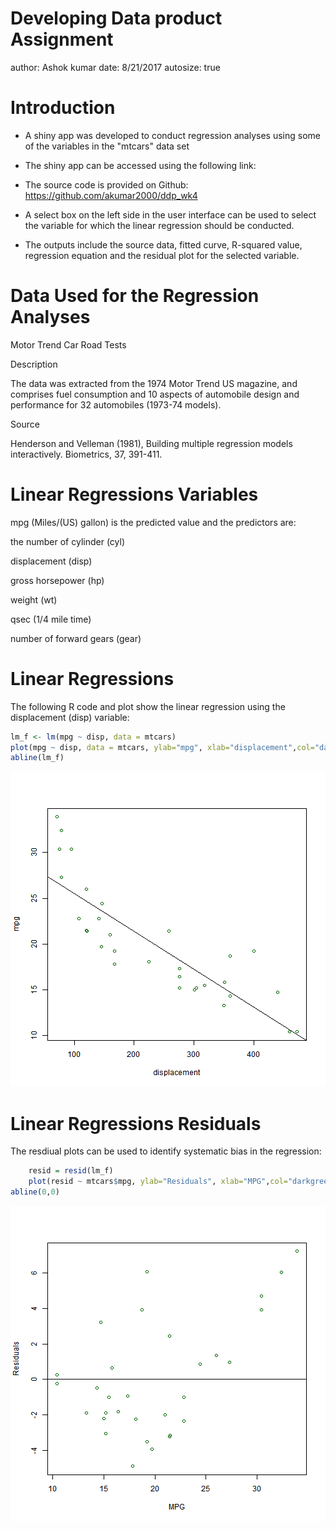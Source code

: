 Developing Data product Assignment
========================================================
author: Ashok kumar
date: 8/21/2017
autosize: true

Introduction
========================================================


- A shiny app was developed to conduct regression analyses using some of the variables in the "mtcars" data set

- The shiny app can be accessed using the following link: 

- The source code is provided on Github: https://github.com/akumar2000/ddp_wk4
  
- A select box on the left side in the user interface can be used to select the variable for which the linear regression should be conducted.

- The outputs include the source data, fitted curve, R-squared value, regression equation and the residual plot for the selected variable.



Data Used for the Regression Analyses
========================================================


Motor Trend Car Road Tests

Description

The data was extracted from the 1974 Motor Trend US magazine, and comprises fuel consumption and 10 aspects of automobile design and performance for 32 automobiles (1973-74 models).

Source

Henderson and Velleman (1981), Building multiple regression models interactively. Biometrics, 37, 391-411.


Linear Regressions Variables
========================================================

mpg (Miles/(US) gallon) is the predicted value and the predictors are:


the number of cylinder (cyl)


displacement (disp)


gross horsepower (hp)


weight (wt)


qsec (1/4 mile time)


number of forward gears (gear)
 
Linear Regressions
========================================================

The following R code and plot show the linear regression using the displacement (disp) variable: 


```r
lm_f <- lm(mpg ~ disp, data = mtcars)
plot(mpg ~ disp, data = mtcars, ylab="mpg", xlab="displacement",col="darkgreen")
abline(lm_f)
```

![plot of chunk unnamed-chunk-1](presentation_wk4-figure/unnamed-chunk-1-1.png)

Linear Regressions Residuals 
========================================================

The resdiual plots can be used to identify systematic bias in the regression:


```r
    resid = resid(lm_f)
    plot(resid ~ mtcars$mpg, ylab="Residuals", xlab="MPG",col="darkgreen")
abline(0,0)
```

![plot of chunk unnamed-chunk-2](presentation_wk4-figure/unnamed-chunk-2-1.png)
